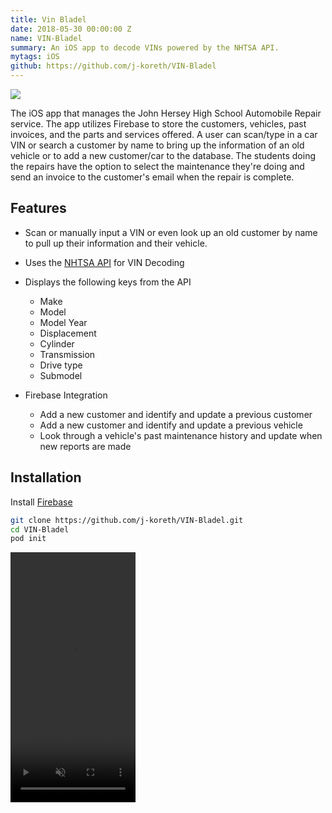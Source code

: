 ```yaml
---
title: Vin Bladel
date: 2018-05-30 00:00:00 Z
name: VIN-Bladel
summary: An iOS app to decode VINs powered by the NHTSA API.
mytags: iOS
github: https://github.com/j-koreth/VIN-Bladel
---
```


<img src="{{ 'assets/images/Vin-Bladel.png' | relative_url}}">

The iOS app that manages the John Hersey High School Automobile Repair service.
The app utilizes Firebase to store the customers, vehicles, past invoices, and the parts and services offered. A user can scan/type in a car VIN or search a customer by name to bring up the information of an old vehicle or to add a new customer/car to the database. The students doing the repairs have the option to select the maintenance they're doing and send an invoice to the customer's email when the repair is complete. 

## Features
* Scan or manually input a VIN or even look up an old customer by name to pull up their information and their vehicle.
* Uses the [NHTSA API](https://vpic.nhtsa.dot.gov/api/) for VIN Decoding
 * Displays the following keys from the API
   * Make
   * Model 
   * Model Year
   * Displacement
   * Cylinder
   * Transmission
   * Drive type
   * Submodel
   
* Firebase Integration
  * Add a new customer and identify and update a previous customer
  * Add a new customer and identify and update a previous vehicle
  * Look through a vehicle's past maintenance history and update when new reports are made
  

## Installation
Install [Firebase](https://firebase.google.com/docs/ios/setup#add_the_sdk) 

``` sh
git clone https://github.com/j-koreth/VIN-Bladel.git
cd VIN-Bladel
pod init
```

<video width="200" height="400" muted controls>
  <source src="{{ 'assets/files/VIN-Bladel.mp4' | relative_url}}" type="video/mp4">
  Your browser does not support the video tag.
</video>

